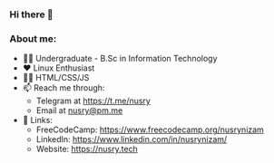 ### Hi there 👋
### About me:
   - 👨‍🎓 Undergraduate - B.Sc in Information Technology
   - ❤️ Linux Enthusiast
   - 👨‍💻 HTML/CSS/JS
   - 📫 Reach me through:
      - Telegram at https://t.me/nusry
      - Email at nusry@pm.me
   - 🔗 Links:
      - FreeCodeCamp: https://www.freecodecamp.org/nusrynizam
      - LinkedIn: https://www.linkedin.com/in/nusrynizam/
      - Website: https://nusry.tech
<!--
**NusryNizam/NusryNizam** is a ✨ _special_ ✨ repository because its `README.md` (this file) appears on your GitHub profile.

Here are some ideas to get you started:

- 🔭 I’m currently working on ...
- 🌱 I’m currently learning ...
- 👯 I’m looking to collaborate on ...
- 🤔 I’m looking for help with ...
- 💬 Ask me about ...
- 📫 How to reach me: ...
- 😄 Pronouns: ...
- ⚡ Fun fact: ...
-->
